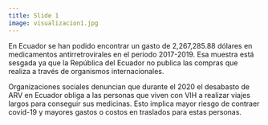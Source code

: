 ```yaml
---
title: Slide 1
image: visualizacion1.jpg
---
```


En Ecuador se han podido encontrar un gasto de 2,267,285.88 dólares en medicamentos antirretrovirales en el periodo 2017-2019. Esa muestra está sesgada ya que la República del Ecuador no publica las compras que realiza a través de organismos internacionales. 

Organizaciones sociales denuncian que durante el 2020 el desabasto de ARV en Ecuador obliga a las personas que viven con VIH a realizar viajes largos para conseguir sus medicinas. Esto implica mayor riesgo de contraer covid-19 y mayores gastos o costos en traslados para estas personas.
